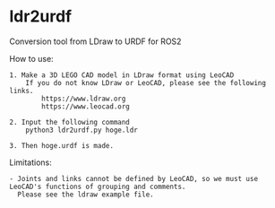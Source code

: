 # ldr2urdf
Conversion tool from LDraw to URDF for ROS2

How to use:

    1. Make a 3D LEGO CAD model in LDraw format using LeoCAD
        If you do not know LDraw or LeoCAD, please see the following links.
            https://www.ldraw.org
            https://www.leocad.org
           
    2. Input the following command
        python3 ldr2urdf.py hoge.ldr
  
    3. Then hoge.urdf is made.
  
Limitations:

    - Joints and links cannot be defined by LeoCAD, so we must use LeoCAD's functions of grouping and comments.
      Please see the ldraw example file.
